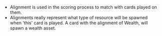
- Alignment is used in the scoring process to match with cards played on them.
- Alignments really represent what type of resource will be spawned when 'this' card is played.  A card with the alignment of Wealth, will spawn a wealth asset.